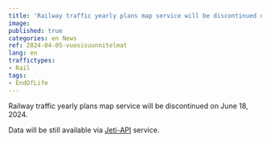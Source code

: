 ```yaml
---
title: 'Railway traffic yearly plans map service will be discontinued on June 18, 2024'
image:
published: true
categories: en News
ref: 2024-04-05-vuosisuunnitelmat
lang: en
traffictypes:
- Rail
tags:
- EndOfLife
---
```


Railway traffic yearly plans map service will be discontinued on June 18, 2024.

Data will be still available via [Jeti-API](https://rata.digitraffic.fi/jeti-api/) service.
